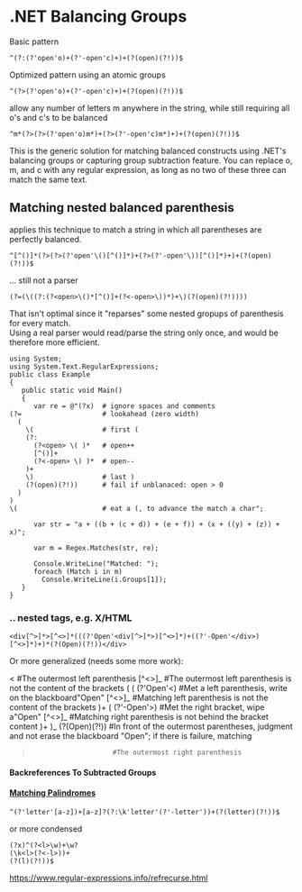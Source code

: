# .NET Balancing Groups

Basic pattern

```
^(?:(?'open'o)+(?'-open'c)+)+(?(open)(?!))$
```

Optimized pattern using an atomic groups

```
^(?>(?'open'o)+(?'-open'c)+)+(?(open)(?!))$
```

allow any number of letters m anywhere in the string, while still requiring all o's and c's to be balanced

```
^m*(?>(?>(?'open'o)m*)+(?>(?'-open'c)m*)+)+(?(open)(?!))$
```

This is the generic solution for matching balanced constructs using .NET's balancing groups or capturing group subtraction feature. You can replace o, m, and c with any regular expression, as long as no two of these three can match the same text.

## Matching nested balanced parenthesis

applies this technique to match a string in which all parentheses are perfectly balanced.

```
^[^()]*(?>(?>(?'open'\()[^()]*)+(?>(?'-open'\))[^()]*)+)+(?(open)(?!))$
```

... still not a parser

```
(?=(\((?:(?<open>\()*[^()]+(?<-open>\))*)+\)(?(open)(?!))))
```

That isn't optimal since it "reparses" some nested gropups of parenthesis for every match.  
Using a real parser would read/parse the string only once, and would be therefore more efficient.

```
using System;
using System.Text.RegularExpressions;
public class Example
{
   public static void Main()
   {
      var re = @"(?x)  # ignore spaces and comments
(?=                    # lookahead (zero width)
  (
    \(                 # first (
    (?:
      (?<open> \( )*   # open++
      [^()]+
      (?<-open> \) )*  # open--
    )+
    \)                 # last )
    (?(open)(?!))      # fail if unblanaced: open > 0
  )
)
\(                     # eat a (, to advance the match a char";

      var str = "a + ((b + (c + d)) + (e + f)) + (x + ((y) + (z)) + x)";

      var m = Regex.Matches(str, re);

      Console.WriteLine("Matched: ");
      foreach (Match i in m)
        Console.WriteLine(i.Groups[1]);
   }
}
```

### .. nested tags, e.g. X/HTML

```
<div[^>]*>[^<>]*(((?'Open'<div[^>]*>)[^<>]*)+((?'-Open'</div>)[^<>]*)+)*(?(Open)(?!))</div>
```

Or more generalized (needs some more work):

< #The outermost left parenthesis
[^<>]_ #The outermost left parenthesis is not the content of the brackets
(
(
(?'Open'<) #Met a left parenthesis, write on the blackboard"Open"
[^<>]_ #Matching left parenthesis is not the content of the brackets
)+
(
(?'-Open'>) #Met the right bracket, wipe a"Open"
[^<>]_ #Matching right parenthesis is not behind the bracket content
)+
)_
(?(Open)(?!)) #In front of the outermost parentheses, judgment and not erase the blackboard "Open"; if there is failure, matching

>                         #The outermost right parenthesis

#### Backreferences To Subtracted Groups

#### [Matching Palindromes](https://www.regular-expressions.info/balancing.html)

```
^(?'letter'[a-z])+[a-z]?(?:\k'letter'(?'-letter'))+(?(letter)(?!))$
```

or more condensed

```
(?x)^(?<l>\w)+\w?
(\k<l>(?<-l>))+
(?(l)(?!))$
```

https://www.regular-expressions.info/refrecurse.html
